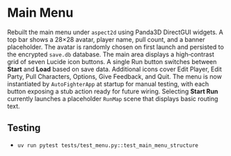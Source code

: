 # Main Menu

Rebuilt the main menu under `aspect2d` using Panda3D DirectGUI widgets.
A top bar shows a 28×28 avatar, player name, pull count, and a banner
placeholder. The avatar is randomly chosen on first launch and persisted to
the encrypted `save.db` database. The main area displays a high‑contrast grid
of seven Lucide icon buttons. A single Run button switches between **Start**
and **Load** based on save data. Additional icons cover Edit Player, Edit
Party, Pull Characters, Options, Give Feedback, and Quit. The menu is now
instantiated by `AutoFighterApp` at startup for manual testing, with each
button exposing a stub action ready for future wiring. Selecting **Start Run**
currently launches a placeholder `RunMap` scene that displays basic routing
text.

## Testing
- `uv run pytest tests/test_menu.py::test_main_menu_structure`
